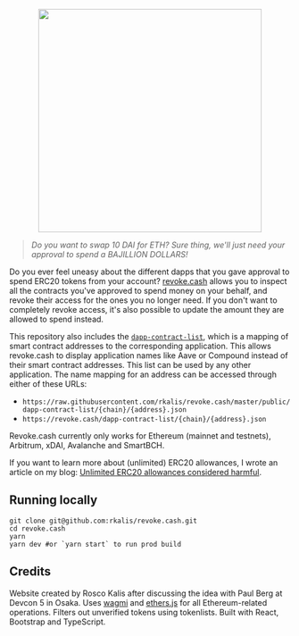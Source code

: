 <p align="center">
  <img width="400" src="public/revoke.png">
</p>

> *Do you want to swap 10 DAI for ETH? Sure thing, we'll just need your approval to spend a BAJILLION DOLLARS!*

Do you ever feel uneasy about the different dapps that you gave approval to spend ERC20 tokens from your account? [revoke.cash](https://revoke.cash) allows you to inspect all the contracts you've approved to spend money on your behalf, and revoke their access for the ones you no longer need. If you don't want to completely revoke access, it's also possible to update the amount they are allowed to spend instead.

This repository also includes the [`dapp-contract-list`](/public/dapp-contract-list/), which is a mapping of smart contract addresses to the corresponding application. This allows revoke.cash to display application names like Aave or Compound instead of their smart contract addresses. This list can be used by any other application. The name mapping for an address can be accessed through either of these URLs:

- `https://raw.githubusercontent.com/rkalis/revoke.cash/master/public/dapp-contract-list/{chain}/{address}.json`
- `https://revoke.cash/dapp-contract-list/{chain}/{address}.json`

Revoke.cash currently only works for Ethereum (mainnet and testnets), Arbitrum, xDAI, Avalanche and SmartBCH.

If you want to learn more about (unlimited) ERC20 allowances, I wrote an article on my blog: [Unlimited ERC20 allowances considered harmful](https://kalis.me/unlimited-erc20-allowances/).

## Running locally
```
git clone git@github.com:rkalis/revoke.cash.git
cd revoke.cash
yarn
yarn dev #or `yarn start` to run prod build 
```
## Credits
Website created by Rosco Kalis after discussing the idea with Paul Berg at Devcon 5 in Osaka. Uses [wagmi](https://github.com/tmm/wagmi) and [ethers.js](https://github.com/ethers-io/ethers.js) for all Ethereum-related operations. Filters out unverified tokens using tokenlists. Built with React, Bootstrap and TypeScript.
